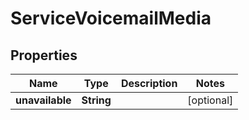 

# ServiceVoicemailMedia

## Properties

Name | Type | Description | Notes
------------ | ------------- | ------------- | -------------
**unavailable** | **String** |  |  [optional]




